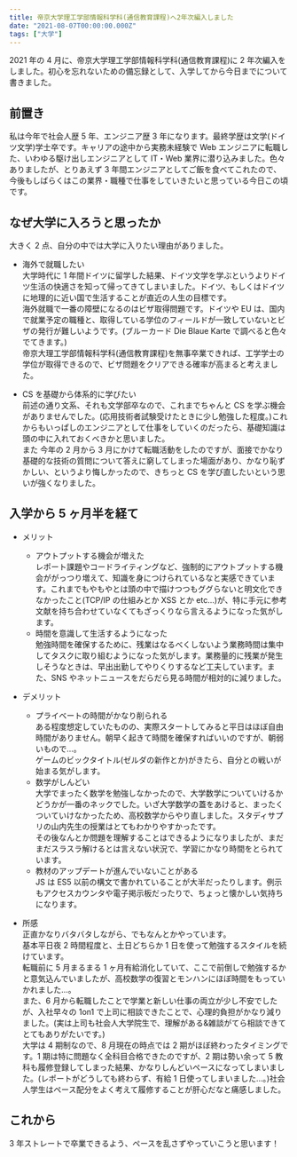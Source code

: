 ```yaml
---
title: 帝京大学理工学部情報科学科(通信教育課程)へ2年次編入しました
date: "2021-08-07T00:00:00.000Z"
tags: ["大学"]
---
```


2021 年の 4 月に、帝京大学理工学部情報科学科(通信教育課程)に 2 年次編入をしました。初心を忘れないための備忘録として、入学してから今日までについて書きました。

## 前置き

私は今年で社会人歴 5 年、エンジニア歴 3 年になります。最終学歴は文学(ドイツ文学)学士卒です。キャリアの途中から実務未経験で Web エンジニアに転職した、いわゆる駆け出しエンジニアとして IT・Web 業界に潜り込みました。色々ありましたが、とりあえず 3 年間エンジニアとしてご飯を食べてこれたので、今後もしばらくはこの業界・職種で仕事をしていきたいと思っている今日この頃です。

## なぜ大学に入ろうと思ったか

大きく 2 点、自分の中では大学に入りたい理由がありました。

- 海外で就職したい  
  大学時代に 1 年間ドイツに留学した結果、ドイツ文学を学ぶというよりドイツ生活の快適さを知って帰ってきてしまいました。ドイツ、もしくはドイツに地理的に近い国で生活することが直近の人生の目標です。  
  海外就職で一番の障壁になるのはビザ取得問題です。ドイツや EU は、国内で就業予定の職種と、取得している学位のフィールドが一致していないとビザの発行が難しいようです。(ブルーカード Die Blaue Karte で調べると色々でてきます。)  
  帝京大理工学部情報科学科(通信教育課程)を無事卒業できれば、工学学士の学位が取得できるので、ビザ問題をクリアできる確率が高まると考えました。

- CS を基礎から体系的に学びたい  
  前述の通り文系、それも文学部卒なので、これまでちゃんと CS を学ぶ機会がありませんでした。(応用技術者試験受けたときに少し勉強した程度。)これからもいっぱしのエンジニアとして仕事をしていくのだったら、基礎知識は頭の中に入れておくべきかと思いました。  
  また 今年の 2 月から 3 月にかけて転職活動をしたのですが、面接でかなり基礎的な技術の質問について答えに窮してしまった場面があり、かなり恥ずかしい、というより悔しかったので、きちっと CS を学び直したいという思いが強くなりました。

## 入学から 5 ヶ月半を経て

- メリット

  - アウトプットする機会が増えた  
     レポート課題やコードライティングなど、強制的にアウトプットする機会ががっつり増えて、知識を身につけられているなと実感できています。これまでもやもやとは頭の中で描けつつもググらないと明文化できなかったこと(TCP/IP の仕組みとか XSS とか etc...)が、特に手元に参考文献を持ち合わせていなくてもざっくりなら言えるようになった気がします。
  - 時間を意識して生活するようになった  
     勉強時間を確保するために、残業はなるべくしないよう業務時間は集中してタスクに取り組むようになった気がします。業務量的に残業が発生しそうなときは、早出出勤してやりくりするなど工夫しています。また、SNS やネットニュースをだらだら見る時間が相対的に減りました。

- デメリット

  - プライベートの時間がかなり削られる  
    ある程度想定していたものの、実際スタートしてみると平日はほぼ自由時間がありません。朝早く起きて時間を確保すればいいのですが、朝弱いもので…。  
    ゲームのビックタイトル(ゼルダの新作とか)がきたら、自分との戦いが始まる気がします。
  - 数学がしんどい  
    大学でまったく数学を勉強しなかったので、大学数学についていけるかどうかが一番のネックでした。いざ大学数学の蓋をあけると、まったくついていけなかったため、高校数学からやり直しました。スタディサプリの山内先生の授業はとてもわかりやすかったです。  
    その後なんとか問題を理解することはできるようになりましたが、まだまだスラスラ解けるとは言えない状況で、学習にかなり時間をとられています。
  - 教材のアップデートが進んでいないことがある  
    JS は ES5 以前の構文で書かれていることが大半だったりします。例示もアクセスカウンタや電子掲示板だったりで、ちょっと懐かしい気持ちになります。

- 所感  
  正直かなりバタバタしながら、でもなんとかやっています。  
  基本平日夜 2 時間程度と、土日どちらか 1 日を使って勉強するスタイルを続けています。  
  転職前に 5 月まるまる 1 ヶ月有給消化していて、ここで前倒しで勉強するかと意気込んでいましたが、高校数学の復習とモンハンにほぼ時間をもっていかれました…。  
  また、6 月から転職したことで学業と新しい仕事の両立が少し不安でしたが、入社早々の 1on1 で上司に相談できたことで、心理的負担がかなり減りました。(実は上司も社会人大学院生で、理解がある&雑談がてら相談できてとてもありがたいです。)  
  大学は 4 期制なので、8 月現在の時点では 2 期がほぼ終わったタイミングです。1 期は特に問題なく全科目合格できたのですが、2 期は勢い余って 5 教科も履修登録してしまった結果、かなりしんどいペースになってしまいました。(レポートがどうしても終わらず、有給 1 日使ってしまいました…。)社会人学生はペース配分をよく考えて履修することが肝心だなと痛感しました。

## これから

3 年ストレートで卒業できるよう、ペースを乱さずやっていこうと思います！
